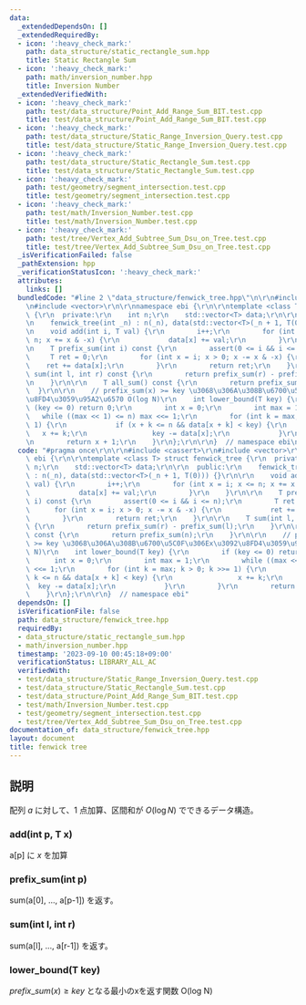```yaml
---
data:
  _extendedDependsOn: []
  _extendedRequiredBy:
  - icon: ':heavy_check_mark:'
    path: data_structure/static_rectangle_sum.hpp
    title: Static Rectangle Sum
  - icon: ':heavy_check_mark:'
    path: math/inversion_number.hpp
    title: Inversion Number
  _extendedVerifiedWith:
  - icon: ':heavy_check_mark:'
    path: test/data_structure/Point_Add_Range_Sum_BIT.test.cpp
    title: test/data_structure/Point_Add_Range_Sum_BIT.test.cpp
  - icon: ':heavy_check_mark:'
    path: test/data_structure/Static_Range_Inversion_Query.test.cpp
    title: test/data_structure/Static_Range_Inversion_Query.test.cpp
  - icon: ':heavy_check_mark:'
    path: test/data_structure/Static_Rectangle_Sum.test.cpp
    title: test/data_structure/Static_Rectangle_Sum.test.cpp
  - icon: ':heavy_check_mark:'
    path: test/geometry/segment_intersection.test.cpp
    title: test/geometry/segment_intersection.test.cpp
  - icon: ':heavy_check_mark:'
    path: test/math/Inversion_Number.test.cpp
    title: test/math/Inversion_Number.test.cpp
  - icon: ':heavy_check_mark:'
    path: test/tree/Vertex_Add_Subtree_Sum_Dsu_on_Tree.test.cpp
    title: test/tree/Vertex_Add_Subtree_Sum_Dsu_on_Tree.test.cpp
  _isVerificationFailed: false
  _pathExtension: hpp
  _verificationStatusIcon: ':heavy_check_mark:'
  attributes:
    links: []
  bundledCode: "#line 2 \"data_structure/fenwick_tree.hpp\"\n\r\n#include <cassert>\r\
    \n#include <vector>\r\n\r\nnamespace ebi {\r\n\r\ntemplate <class T> struct fenwick_tree\
    \ {\r\n  private:\r\n    int n;\r\n    std::vector<T> data;\r\n\r\n  public:\r\
    \n    fenwick_tree(int _n) : n(_n), data(std::vector<T>(_n + 1, T(0))) {}\r\n\r\
    \n    void add(int i, T val) {\r\n        i++;\r\n        for (int x = i; x <=\
    \ n; x += x & -x) {\r\n            data[x] += val;\r\n        }\r\n    }\r\n\r\
    \n    T prefix_sum(int i) const {\r\n        assert(0 <= i && i <= n);\r\n   \
    \     T ret = 0;\r\n        for (int x = i; x > 0; x -= x & -x) {\r\n        \
    \    ret += data[x];\r\n        }\r\n        return ret;\r\n    }\r\n\r\n    T\
    \ sum(int l, int r) const {\r\n        return prefix_sum(r) - prefix_sum(l);\r\
    \n    }\r\n\r\n    T all_sum() const {\r\n        return prefix_sum(n);\r\n  \
    \  }\r\n\r\n    // prefix_sum(x) >= key \u3068\u306A\u308B\u6700\u5C0F\u306Ex\u3092\
    \u8FD4\u3059\u95A2\u6570 O(log N)\r\n    int lower_bound(T key) {\r\n        if\
    \ (key <= 0) return 0;\r\n        int x = 0;\r\n        int max = 1;\r\n     \
    \   while ((max << 1) <= n) max <<= 1;\r\n        for (int k = max; k > 0; k >>=\
    \ 1) {\r\n            if (x + k <= n && data[x + k] < key) {\r\n             \
    \   x += k;\r\n                key -= data[x];\r\n            }\r\n        }\r\
    \n        return x + 1;\r\n    }\r\n};\r\n\r\n}  // namespace ebi\n"
  code: "#pragma once\r\n\r\n#include <cassert>\r\n#include <vector>\r\n\r\nnamespace\
    \ ebi {\r\n\r\ntemplate <class T> struct fenwick_tree {\r\n  private:\r\n    int\
    \ n;\r\n    std::vector<T> data;\r\n\r\n  public:\r\n    fenwick_tree(int _n)\
    \ : n(_n), data(std::vector<T>(_n + 1, T(0))) {}\r\n\r\n    void add(int i, T\
    \ val) {\r\n        i++;\r\n        for (int x = i; x <= n; x += x & -x) {\r\n\
    \            data[x] += val;\r\n        }\r\n    }\r\n\r\n    T prefix_sum(int\
    \ i) const {\r\n        assert(0 <= i && i <= n);\r\n        T ret = 0;\r\n  \
    \      for (int x = i; x > 0; x -= x & -x) {\r\n            ret += data[x];\r\n\
    \        }\r\n        return ret;\r\n    }\r\n\r\n    T sum(int l, int r) const\
    \ {\r\n        return prefix_sum(r) - prefix_sum(l);\r\n    }\r\n\r\n    T all_sum()\
    \ const {\r\n        return prefix_sum(n);\r\n    }\r\n\r\n    // prefix_sum(x)\
    \ >= key \u3068\u306A\u308B\u6700\u5C0F\u306Ex\u3092\u8FD4\u3059\u95A2\u6570 O(log\
    \ N)\r\n    int lower_bound(T key) {\r\n        if (key <= 0) return 0;\r\n  \
    \      int x = 0;\r\n        int max = 1;\r\n        while ((max << 1) <= n) max\
    \ <<= 1;\r\n        for (int k = max; k > 0; k >>= 1) {\r\n            if (x +\
    \ k <= n && data[x + k] < key) {\r\n                x += k;\r\n              \
    \  key -= data[x];\r\n            }\r\n        }\r\n        return x + 1;\r\n\
    \    }\r\n};\r\n\r\n}  // namespace ebi"
  dependsOn: []
  isVerificationFile: false
  path: data_structure/fenwick_tree.hpp
  requiredBy:
  - data_structure/static_rectangle_sum.hpp
  - math/inversion_number.hpp
  timestamp: '2023-09-10 00:45:18+09:00'
  verificationStatus: LIBRARY_ALL_AC
  verifiedWith:
  - test/data_structure/Static_Range_Inversion_Query.test.cpp
  - test/data_structure/Static_Rectangle_Sum.test.cpp
  - test/data_structure/Point_Add_Range_Sum_BIT.test.cpp
  - test/math/Inversion_Number.test.cpp
  - test/geometry/segment_intersection.test.cpp
  - test/tree/Vertex_Add_Subtree_Sum_Dsu_on_Tree.test.cpp
documentation_of: data_structure/fenwick_tree.hpp
layout: document
title: fenwick tree
---
```


## 説明

配列 $a$ に対して、$1$ 点加算、区間和が $O(\log N)$ でできるデータ構造。

### add(int p, T x)

a[p] に $x$ を加算

### prefix_sum(int p)

sum(a[0], ..., a[p-1]) を返す。

### sum(int l, int r)

sum(a[l], ..., a[r-1]) を返す。

### lower_bound(T key)

$prefix\_sum(x) \geq key$ となる最小のxを返す関数 O(log N)